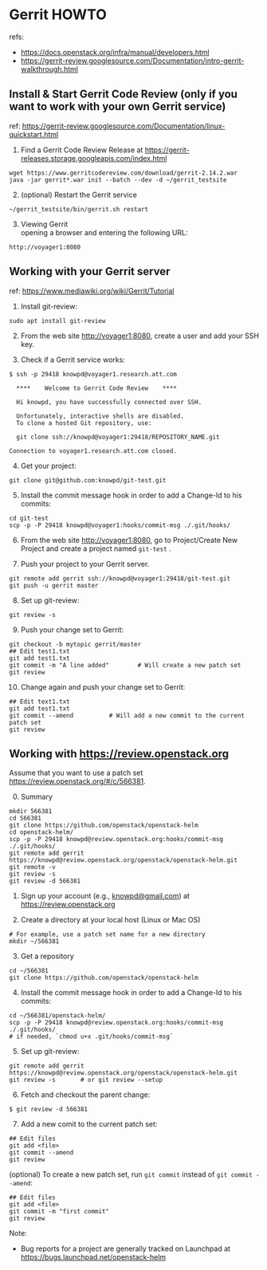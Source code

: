 Gerrit HOWTO
============
refs:  

   - <https://docs.openstack.org/infra/manual/developers.html>
   - <https://gerrit-review.googlesource.com/Documentation/intro-gerrit-walkthrough.html>

## Install & Start Gerrit Code Review (only if you want to work with your own Gerrit service)
ref: <https://gerrit-review.googlesource.com/Documentation/linux-quickstart.html>  

1. Find a Gerrit Code Review Release at <https://gerrit-releases.storage.googleapis.com/index.html>
```
wget https://www.gerritcodereview.com/download/gerrit-2.14.2.war
java -jar gerrit*.war init --batch --dev -d ~/gerrit_testsite
```

2. (optional) Restart the Gerrit service
```
~/gerrit_testsite/bin/gerrit.sh restart
```

3. Viewing Gerrit  
opening a browser and entering the following URL:
```
http://voyager1:8080
```

## Working with your Gerrit server
ref: <https://www.mediawiki.org/wiki/Gerrit/Tutorial>  

1. Install git-review:
```
sudo apt install git-review
```

2. From the web site <http://voyager1:8080>, create a user and add your SSH key.

3. Check if a Gerrit service works:
```
$ ssh -p 29418 knowpd@voyager1.research.att.com

  ****    Welcome to Gerrit Code Review    ****

  Hi knowpd, you have successfully connected over SSH.

  Unfortunately, interactive shells are disabled.
  To clone a hosted Git repository, use:

  git clone ssh://knowpd@voyager1:29418/REPOSITORY_NAME.git

Connection to voyager1.research.att.com closed.
```

4. Get your project:
```
git clone git@github.com:knowpd/git-test.git
```

5. Install the commit message hook in order to add a Change-Id to his commits:
```
cd git-test
scp -p -P 29418 knowpd@voyager1:hooks/commit-msg ./.git/hooks/
```

6. From the web site <http://voyager1:8080>, go to Project/Create New Project 
and create a project named `git-test` .

7. Push your project to your Gerrit server.
```
git remote add gerrit ssh://knowpd@voyager1:29418/git-test.git
git push -u gerrit master
```

8. Set up git-review:
```
git review -s
```

9. Push your change set to Gerrit:
```
git checkout -b mytopic gerrit/master
## Edit test1.txt
git add test1.txt
git commit -m "A line added"		# Will create a new patch set
git review
```

10. Change again and push your change set to Gerrit:
```
## Edit text1.txt
git add test1.txt 
git commit --amend			# Will add a new commit to the current patch set
git review
```

## Working with <https://review.openstack.org>  
Assume that you want to use a patch set <https://review.openstack.org/#/c/566381>.

0. Summary
```
mkdir 566381
cd 566381
git clone https://github.com/openstack/openstack-helm
cd openstack-helm/ 
scp -p -P 29418 knowpd@review.openstack.org:hooks/commit-msg ./.git/hooks/
git remote add gerrit https://knowpd@review.openstack.org/openstack/openstack-helm.git
git remote -v
git review -s
git review -d 566381
```

1. Sign up your account (e.g., knowpd@gmail.com) at <https://review.openstack.org> 

2. Create a directory at your local host (Linux or Mac OS)
```
# For example, use a patch set name for a new directory
mkdir ~/566381
```

3. Get a repository
```
cd ~/566381
git clone https://github.com/openstack/openstack-helm
```

4. Install the commit message hook in order to add a Change-Id to his commits:
```
cd ~/566381/openstack-helm/
scp -p -P 29418 knowpd@review.openstack.org:hooks/commit-msg ./.git/hooks/
# if needed, `chmod u+x .git/hooks/commit-msg`
```

5. Set up git-review:
```
git remote add gerrit https://knowpd@review.openstack.org/openstack/openstack-helm.git
git review -s		# or git review --setup
```

6. Fetch and checkout the parent change:
```
$ git review -d 566381
```

7. Add a new comit to the current patch set:
```
## Edit files
git add <file>
git commit --amend
git review
```
(optional) To create a new patch set, run `git commit` instead of `git commit --amend`:
```
## Edit files
git add <file>
git commit -m "first commit"
git review
```

Note:
   - Bug reports for a project are generally tracked on Launchpad at <https://bugs.launchpad.net/openstack-helm>

